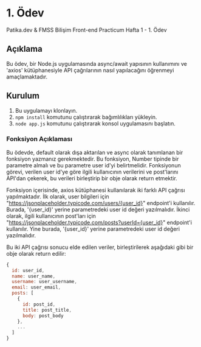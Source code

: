 # 1. Ödev
Patika.dev &amp; FMSS Bilişim Front-end Practicum Hafta 1 - 1. Ödev

## Açıklama

Bu ödev, bir Node.js uygulamasında async/await yapısının kullanımını ve 'axios' kütüphanesiyle API çağrılarının nasıl yapılacağını öğrenmeyi amaçlamaktadır.

## Kurulum

1. Bu uygulamayı klonlayın.
2. `npm install` komutunu çalıştırarak bağımlılıkları yükleyin.
3. `node app.js` komutunu çalıştırarak konsol uygulamasını başlatın.

### Fonksiyon Açıklaması

Bu ödevde, default olarak dışa aktarılan ve async olarak tanımlanan bir fonksiyon yazmanız gerekmektedir. Bu fonksiyon, Number tipinde bir parametre almalı ve bu parametre user id'yi belirtmelidir. Fonksiyonun görevi, verilen user id'ye göre ilgili kullanıcının verilerini ve post'larını API'dan çekerek, bu verileri birleştirip bir obje olarak return etmektir.

Fonksiyon içerisinde, axios kütüphanesi kullanılarak iki farklı API çağrısı yapılmaktadır. İlk olarak, user bilgileri için "https://jsonplaceholder.typicode.com/users/{user_id}" endpoint'i kullanılır. Burada, '{user_id}' yerine parametredeki user id değeri yazılmalıdır. İkinci olarak, ilgili kullanıcının post'ları için "https://jsonplaceholder.typicode.com/posts?userId={user_id}" endpoint'i kullanılır. Yine burada, '{user_id}' yerine parametredeki user id değeri yazılmalıdır.

Bu iki API çağrısı sonucu elde edilen veriler, birleştirilerek aşağıdaki gibi bir obje olarak return edilir:

```javascript
{
  id: user_id,
  name: user_name,
  username: user_username,
  email: user_email,
  posts: [
    {
      id: post_id,
      title: post_title,
      body: post_body
    },
    ...
  ]
}

